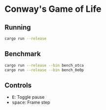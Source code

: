 # Conway's Game of Life

## Running

```bash
cargo run --release
```

## Benchmark

```bash
cargo run --release --bin bench_otca
cargo run --release --bin bench_0e0p
```

## Controls

- <kbd>E</kbd>: Toggle pause
- <kbd>space</kbd>: Frame step
